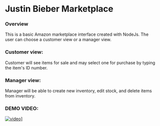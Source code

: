# Justin Bieber Marketplace

### Overview

This is a basic Amazon marketplace interface created with NodeJs. The user can choose a customer view or a manager view. 

### Customer view:

Customer will see items for sale and may select one for purchase by typing the item's ID number.

### Manager view:

Manager will be able to create new inventory, edit stock, and delete items from inventory.

### DEMO VIDEO:

<a href="https://www.youtube.com/embed/lbPd23fpKEE" rel="youtube image">![video](https://cl.ly/2R2s061P463X)]</a>



